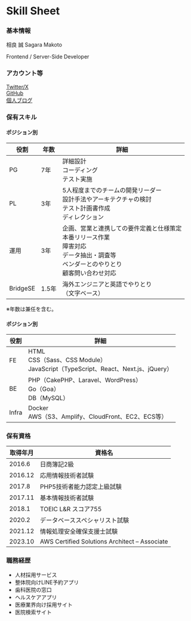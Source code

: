 # Skill Sheet
### 基本情報
相良 誠
Sagara Makoto

Frontend / Server-Side Developer

### アカウント等
[Twitter/X](https://twitter.com/sagaramaro)  
[GitHub](https://github.com/mariebell)  
[個人ブログ](https://sagara.ink)  

### 保有スキル

#### ポジション別
|  役割  |  年数  |  詳細  |
| ---- | ---- | ---- |
|  PG  |  7年  | 詳細設計<br />コーディング<br />テスト実施 |
|  PL  |  3年  | 5人程度までのチームの開発リーダー<br />設計手法やアーキテクチャの検討<br />テスト計画書作成<br />ディレクション |
|  運用  |  3年  |  企画、営業と連携しての要件定義と仕様策定<br />本番リリース作業<br />障害対応<br />データ抽出・調査等<br />ベンダーとのやりとり<br />顧客問い合わせ対応 |
|  BridgeSE  |  1.5年  |  海外エンジニアと英語でやりとり<br />（文字ベース）  |

※年数は兼任を含む。

#### ポジション別
|  役割  |  詳細  |
| ---- | ---- |
|  FE  |  HTML<br />CSS（Sass、CSS Module）<br />JavaScript（TypeScript、React、Next.js、jQuery）|
|  BE  |  PHP（CakePHP、Laravel、WordPress）<br />Go（Goa）<br />DB（MySQL） |
|  Infra  |  Docker<br />AWS（S3、Amplify、CloudFront、EC2、ECS等） |

### 保有資格
|  取得年月  |  資格名  |
| ---- | ---- |
|  2016.6  |  日商簿記2級  |
|  2016.12  |  応用情報技術者試験  |
|  2017.8  |  PHP5技術者能力認定上級試験  |
|  2017.11  |  基本情報技術者試験  |
|  2018.1  |  TOEIC L&R スコア755  |
|  2020.2  |  データベーススペシャリスト試験  |
|  2021.12  |  情報処理安全確保支援士試験  |
|  2023.10  |  AWS Certified Solutions Architect – Associate  |

### 職務経歴
* 人材採用サービス
* 整体院向けLINE予約アプリ
* 歯科医院の窓口
* ヘルスケアアプリ
* 医療業界向け採用サイト
* 医院検索サイト
